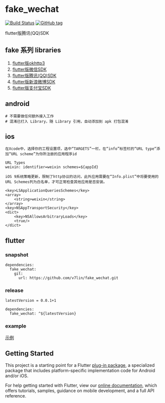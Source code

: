 # fake_wechat

[![Build Status](https://cloud.drone.io/api/badges/v7lin/fake_wechat/status.svg)](https://cloud.drone.io/v7lin/fake_wechat)
[![GitHub tag](https://img.shields.io/github/tag/v7lin/fake_wechat.svg)](https://github.com/v7lin/fake_wechat/releases)

flutter版腾讯(QQ)SDK

## fake 系列 libraries

1. [flutter版okhttp3](https://github.com/v7lin/fake_http)
2. [flutter版微信SDK](https://github.com/v7lin/fake_wechat)
3. [flutter版腾讯(QQ)SDK](https://github.com/v7lin/fake_tencent)
4. [flutter版新浪微博SDK](https://github.com/v7lin/fake_weibo)
5. [flutter版支付宝SDK](https://github.com/v7lin/fake_alipay)

## android

````
# 不需要做任何额外接入工作
# 混淆已打入 Library，随 Library 引用，自动添加到 apk 打包混淆
````

## ios

````
在Xcode中，选择你的工程设置项，选中“TARGETS”一栏，在“info”标签栏的“URL type“添加“URL scheme”为你所注册的应用程序id

URL Types
weixin: identifier=weixin schemes=${appId}
````

````
iOS 9系统策略更新，限制了http协议的访问，此外应用需要在“Info.plist”中将要使用的URL Schemes列为白名单，才可正常检查其他应用是否安装。

<key>LSApplicationQueriesSchemes</key>
<array>
    <string>weixin</string>
</array>
<key>NSAppTransportSecurity</key>
<dict>
    <key>NSAllowsArbitraryLoads</key>
    <true/>
</dict>
````

## flutter

### snapshot
````
dependencies:
  fake_wechat:
    git:
      url: https://github.com/v7lin/fake_wechat.git
````

### release
````
latestVersion = 0.0.1+1
````

````
dependencies:
  fake_wechat: ^${latestVersion}
````

### example
[示例](./example/lib/main.dart)

## Getting Started

This project is a starting point for a Flutter
[plug-in package](https://flutter.io/developing-packages/),
a specialized package that includes platform-specific implementation code for
Android and/or iOS.

For help getting started with Flutter, view our 
[online documentation](https://flutter.io/docs), which offers tutorials, 
samples, guidance on mobile development, and a full API reference.
